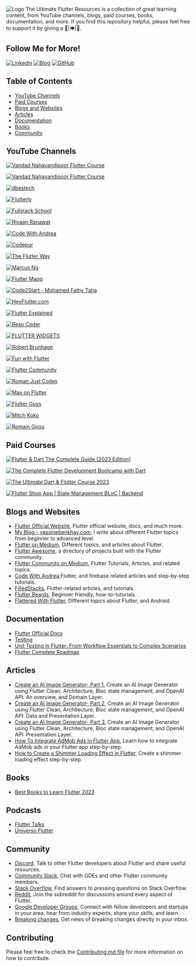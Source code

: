 ![Logo](https://raw.githubusercontent.com/yassine-bennkhay/Ultimate-Flutter-Resources/main/assets/the-ultimate-flutter-resources.png)
The Ultimate Flutter Resources is a collection of great learning content, from YouTube channels, blogs, paid courses, books, documentation, and more. If you find this repository helpful, please feel free to support it by giving a 🌟|👁️|👏.
## Follow Me for More!
[![Linkedin](https://img.shields.io/badge/linkedin-0A66C2?style=for-the-badge&logo=linkedin&logoColor=white)](https://www.linkedin.com/in/yassine-benkhay-0b73411b4/)
[![Blog](https://img.shields.io/badge/blog-424168?style=for-the-badge&logo=blog&logoColor=white)](http://yassinebenkhay.com)
[![GitHub](https://img.shields.io/badge/github-333?style=for-the-badge&logo=github&logoColor=white)](https://github.com/yassine-bennkhay)
## Table of Contents

- [YouTube Channels](#youtube-channels)
- [Paid Courses](#paid-courses)
- [Blogs and Websites](#blogs-and-websites)
- [Articles](#articles)
- [Documentation](#documentation)
- [Books](#books)
- [Community](#community)

## YouTube Channels

[![Vandad Nahavandipoor Flutter Course](https://img.shields.io/badge/Official%20Flutter%20YouTube%20Channel-FF0000?style=for-the-badge&logo=youtube&logoColor=white)](https://www.youtube.com/@flutterdev)

[![Vandad Nahavandipoor Flutter Course](https://img.shields.io/badge/Vandad%20Nahavandipoor-FF0000?style=for-the-badge&logo=youtube&logoColor=white)](https://www.youtube.com/playlist?list=PL6yRaaP0WPkVtoeNIGqILtRAgd3h2CNpT)

[![dbestech](https://img.shields.io/badge/dbestech-FF0000?style=for-the-badge&logo=youtube&logoColor=white)](https://www.youtube.com/@dbestech)

[![Flutterly](https://img.shields.io/badge/Flutterly-FF0000?style=for-the-badge&logo=youtube&logoColor=white)](https://www.youtube.com/@Flutterly)

[![Fullstack School](https://img.shields.io/badge/Fullstack%20School-FF0000?style=for-the-badge&logo=youtube&logoColor=white)](https://www.youtube.com/@fullstackschool7177)

[![Rivaan Ranawat](https://img.shields.io/badge/Rivaan%20Ranawat-FF0000?style=for-the-badge&logo=youtube&logoColor=white)](https://www.youtube.com/@RivaanRanawat)

[![Code With Andrea](https://img.shields.io/badge/Code%20With%20Andrea-FF0000?style=for-the-badge&logo=youtube&logoColor=white)](https://www.youtube.com/@CodeWithAndrea)

[![Codepur](https://img.shields.io/badge/Codepur-FF0000?style=for-the-badge&logo=youtube&logoColor=white)](https://www.youtube.com/@HelloCodepur)

[![The Flutter Way](https://img.shields.io/badge/The%20Flutter%20Way-FF0000?style=for-the-badge&logo=youtube&logoColor=white)](https://www.youtube.com/@TheFlutterWay)

[![Marcus Ng](https://img.shields.io/badge/Marcus%20Ng-FF0000?style=for-the-badge&logo=youtube&logoColor=white)](https://www.youtube.com/@MarcusNg)

[![Flutter Mapp](https://img.shields.io/badge/Flutter%20Mapp-FF0000?style=for-the-badge&logo=youtube&logoColor=white)](https://www.youtube.com/@FlutterMapp)

[![Code2Start - Mohamed Fathy Taha](https://img.shields.io/badge/Code2Start-FF0000?style=for-the-badge&logo=youtube&logoColor=white)](https://www.youtube.com/@Code2Start)

[![HeyFlutter.com](https://img.shields.io/badge/HeyFlutter.com-FF0000?style=for-the-badge&logo=youtube&logoColor=white)](https://www.youtube.com/@HeyFlutter)

[![Flutter Explained](https://img.shields.io/badge/Flutter%20Explained-FF0000?style=for-the-badge&logo=youtube&logoColor=white)](https://www.youtube.com/@FlutterExplained)

[![Reso Coder](https://img.shields.io/badge/Reso%20Coder-FF0000?style=for-the-badge&logo=youtube&logoColor=white)](https://www.youtube.com/@ResoCoder)

[![FLUTTER WIDGETS](https://img.shields.io/badge/FLUTTER%20WIDGETS-FF0000?style=for-the-badge&logo=youtube&logoColor=white)](https://www.youtube.com/@flutterwidgets3474)

[![Robert Brunhage](https://img.shields.io/badge/Robert%20Brunhage-FF0000?style=for-the-badge&logo=youtube&logoColor=white)](https://www.youtube.com/@RobertBrunhage)

[![Fun with Flutter](https://img.shields.io/badge/Fun%20with%20Flutter-FF0000?style=for-the-badge&logo=youtube&logoColor=white)](https://www.youtube.com/@FunwithFlutter)

[![Flutter Community](https://img.shields.io/badge/Flutter%20Community-FF0000?style=for-the-badge&logo=youtube&logoColor=white)](https://www.youtube.com/@FlutterCommunity)

[![Roman Just Codes](https://img.shields.io/badge/Roman%20Just%20Codes-FF0000?style=for-the-badge&logo=youtube&logoColor=white)](https://www.youtube.com/@romanjustcodes)

[![Max on Flutter](https://img.shields.io/badge/Max%20on%20Flutter-FF0000?style=for-the-badge&logo=youtube&logoColor=white)](https://www.youtube.com/@MaxonFlutter)

[![Flutter Guys](https://img.shields.io/badge/Flutter%20Guys-FF0000?style=for-the-badge&logo=youtube&logoColor=white)](https://www.youtube.com/@flutterguys)

[![Mitch Koko](https://img.shields.io/badge/Mitch%20Koko-FF0000?style=for-the-badge&logo=youtube&logoColor=white)](https://www.youtube.com/@createdbykoko)

[![Romain Girou](https://img.shields.io/badge/Romain%20Girou-FF0000?style=for-the-badge&logo=youtube&logoColor=white)](https://www.youtube.com/@Romain_Girou)

## Paid Courses
[![Flutter & Dart The Complete Guide [2023 Edition]](https://img.shields.io/badge/Flutter%20%26%20Dart%20The%20Complete%20Guide%20%5B2023%20Edition%5D-A435F0?style=for-the-badge&logo=udemy&logoColor=white)](https://www.udemy.com/course/learn-flutter-dart-to-build-ios-android-apps/)

[![The Complete Flutter Development Bootcamp with Dart](https://img.shields.io/badge/The%20Complete%20Flutter%20Development%20Bootcamp%20with%20Dart-%23A435F0?style=for-the-badge&logo=udemy&logoColor=white)](https://www.udemy.com/course/flutter-bootcamp-with-dart/)

[![The Ultimate Dart & Flutter Course 2023](https://img.shields.io/badge/The%20Ultimate%20Dart%20%26%20Flutter%20Course%202023-%23A435F0?style=for-the-badge&logo=udemy&logoColor=white)](https://www.udemy.com/course/the-ultimate-dart-flutter-course/)

[![Flutter Shop App | State Management BLoC | Backend](https://img.shields.io/badge/Flutter%20Shop%20App%20%7C%20State%20Management%20BLoC%20%7C%20Backend-%23A435F0?style=for-the-badge&logo=udemy&logoColor=white)](https://www.udemy.com/course/course-selling-online-app-using-flutter-for-ios-and-android/)

## Blogs and Websites
- [Flutter Official Website](https://www.flutter.dev), Flutter official website, docs, and much more.
- [My Blog - yassinebenkhay.com](https://www.yassinebenkhay.com), I write about different Flutter topics from beginner to advanced level.
- [Flutter on Medium](https://medium.com/flutter), Different topics, and articles about Flutter.
- [Flutter Awesome](https://flutterawesome.com), a directory of projects built with the Flutter community.
- [Flutter Community on Medium](https://medium.com/flutter-community), Flutter Tutorials, Articles, and related topics.
- [Code With Andrea](https://codewithandrea.com),Flutter, and firebase related articles and step-by-step tutorials.
- [FilledStacks](https://www.filledstacks.com), Flutter-related articles, and tutorials.
- [Flutter Beards](https://www.flutterbeads.com), Beginner friendly, how-to-tutorials.
- [Flattered With Flutter](https://flatteredwithflutter.com/), Different topics about Flutter, and Android.
## Documentation
- [Flutter Official Docs](https://docs.flutter.dev/)
- [Testing](https://docs.flutter.dev/cookbook/testing)
- [Unit Testing in Flutter: From Workflow Essentials to Complex Scenarios](https://www.toptal.com/flutter/unit-testing-flutter)
- [Flutter Complete Roadmap](https://roadmap.sh/flutter)

## Articles
- [Create an AI Image Generator- Part 1](https://yassinebenkhay.com/ai-image-generator-in-flutter-with-clean-architecture/), Create an AI Image Generator using Flutter Clean, Architecture, Bloc state management, and OpenAI API: An overview, and Domain Layer.
- [Create an AI Image Generator- Part 2](https://yassinebenkhay.com/ai-image-generator-flutter-clean-architecture-part-2/), Create an AI Image Generator using Flutter Clean, Architecture, Bloc state management, and OpenAI API: Data and Presentation Layer.
- [Create an AI Image Generator- Part 3](https://yassinebenkhay.com/create-an-ai-image-generator-flutter-clean-architecture-part-3/), Create an AI Image Generator using Flutter Clean, Architecture, Bloc state management, and OpenAI API: Presentation Layer.
- [How To Integrate AdMob Ads in Flutter App](https://yassinebenkhay.com/how-to-integrate-admob-ads-in-flutter/), Learn how to integrate AdMob ads in your Flutter app step-by-step.
- [How to Create a Shimmer Loading Effect in Flutter](https://yassinebenkhay.com/how-to-create-a-shimmer-loading-effect-in-flutter/), Create a shimmer loading effect step-by-step.
## Books
- [Best Books to Learn Flutter 2023](https://yassinebenkhay.com/best-books-to-learn-flutter-in-2023/)
## Podcasts
- [Flutter Talks](https://bit.ly/3jK7xQo)
- [Universo Flutter](https://spoti.fi/3jOcfwv)
## Community
- [Discord](https://discord.com/invite/N7Yshp4), Talk to other Flutter developers about Flutter and share useful resources.
- [Community Slack](https://fluttercommunity.dev/joinslack), Chat with GDEs and other Flutter community members.
- [Stack Overflow](https://stackoverflow.com/tags/flutter), Find answers to pressing questions on Stack Overflow.
- [Reddit](https://www.reddit.com/r/FlutterDev), Join the subreddit for discussions around every aspect of Flutter.
- [Google Developer Groups](https://developers.google.com/community/gdg), Connect with fellow developers and startups in your area, hear from industry experts, share your skills, and learn.
- [Breaking changes](https://groups.google.com/forum/#!forum/flutter-announce), Get news of breaking changes directly in your inbox.

## Contributing
Please feel free to check the [Contributing.md file](https://github.com/yassine-bennkhay/Ultimate-Flutter-Resources/blob/main/Contributing.md) for more information on how to contribute.
